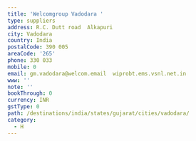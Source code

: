 ```yaml
---
title: 'Welcomgroup Vadodara '
type: suppliers
address: R.C. Dutt road  Alkapuri
city: Vadodara
country: India
postalCode: 390 005
areaCode: '265'
phone: 330 033
mobile: 0
email: gm.vadodara@welcom.email  wiprobt.ems.vsnl.net.in
www: ''
note: ''
bookThrough: 0
currency: INR
gstType: 0
path: /destinations/india/states/gujarat/cities/vadodara/
category:
  - H
---
```


